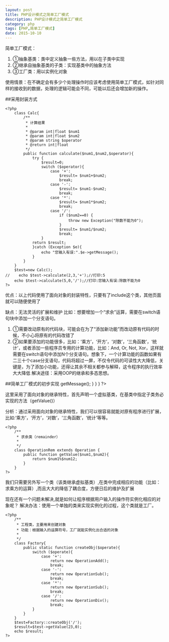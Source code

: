 ```yaml
---
layout: post
title: PHP设计模式之简单工厂模式
description: PHP设计模式之简单工厂模式
category: php
tags: [PHP,简单工厂模式]
date: 2015-10-10
---
```

简单工厂模式：

1. ①抽象基类：类中定义抽象一些方法，用以在子类中实现
2. ②继承自抽象基类的子类：实现基类中的抽象方法
3. ③工厂类：用以实例化对象

使用情景：在不确定会有多少个处理操作时应该考虑使用简单工厂模式，如针对同样的接收到的数据，处理的逻辑可能会不同，可能以后还会增加新的操作。 

##采用封装方式

    <?php
        class Calc{
            /**
             * 计算结果
             *
             * @param int|float $num1
             * @param int|float $num2
             * @param string $operator
             * @return int|float
             */
            public function calculate($num1,$num2,$operator){
                try {
                    $result=0;
                    switch ($operator){
                        case '+':
                            $result= $num1+$num2;
                            break;
                        case '-':
                            $result= $num1-$num2;
                            break;
                        case '*':
                            $result= $num1*$num2;
                            break;
                        case '/':
                            if ($num2==0) {
                                throw new Exception("除数不能为0");
                            }
                            $result= $num1/$num2;
                            break;
                    }
                return $result;
                }catch (Exception $e){
                    echo "您输入有误:".$e->getMessage();
                }
            }
        }
        $test=new Calc();
    //    echo $test->calculate(2,3,'+');//打印:5
        echo $test->calculate(5,0,'/');//打印:您输入有误:除数不能为0
    ?>

优点：以上代码使用了面向对象的封装特性，只要有了include这个类，其他页面就可以随便使用了

缺点：无法灵活的扩展和维护
比如：想要增加一个“求余”运算，需要在switch语句块中添加一个分支语句。

1. ①需要改动原有的代码块，可能会在为了“添加新功能”而改动原有代码的时候，不小心将原有的代码改错了
2. ②如果要添加的功能很多，比如：‘乘方’，‘开方’，‘对数’，‘三角函数’，‘统计’，或者添加一些程序员专用的计算功能，比如：And, Or, Not, Xor，这样就需要在switch语句中添加N个分支语句。想象下，一个计算功能的函数如果有二三十个case分支语句，代码将超过一屏，不仅令代码的可读性大大降低，关键是，为了添加小功能，还得让其余不相关都参与解释，这令程序的执行效率大大降低
解决途径：采用OOP的继承和多态思想。

##简单工厂模式的初步实现
    <?php
     /**
      * 操作类
      * 因为包含有抽象方法，所以类必须声明为抽象类
      */
     abstract class Operation{
         //抽象方法不能包含函数体
         abstract public function getValue($num1,$num2);//强烈要求子类必须实现该功能函数
     }
     /**
      * 加法类
      */
     class OperationAdd extends Operation {
         public function getValue($num1,$num2){
             return $num1+$num2;
         }
     }
     /**
      * 减法类
      */
     class OperationSub extends Operation {
         public function getValue($num1,$num2){
             return $num1-$num2;
         }
     }
     /**
      * 乘法类
      */
     class OperationMul extends Operation {
         public function getValue($num1,$num2){
             return $num1*$num2;
         }
     }
     /**
      * 除法类
      */
     class OperationDiv extends Operation {
         public function getValue($num1,$num2){
             try {
                 if ($num2==0){
                     throw new Exception("除数不能为0");
                 }else {
                     return $num1/$num2;
                 }
             }catch (Exception $e){
                 echo "错误信息：".$e->getMessage();
             }
         }
     }
    ?>

这里采用了面向对象的继承特性，首先声明一个虚拟基类，在基类中指定子类务必实现的方法（getValue()）

分析：通过采用面向对象的继承特性，我们可以很容易就能对原有程序进行扩展，比如:‘乘方’，‘开方’，‘对数’，‘三角函数’，‘统计’等等。

    <?php
        /**
         * 求余类（remainder）
         *
         */
        class OperationRem extends Operation {
            public function getValue($num1,$num2){
                return $num1%$num12;
            }
        }
    ?>

我们只需要另外写一个类（该类继承虚拟基类）,在类中完成相应的功能（比如：求乘方的运算）,而且大大的降低了耦合度，方便日后的维护及扩展

现在还有一个问题未解决,就是如何让程序根据用户输入的操作符实例化相应的对象呢？ 
解决办法：使用一个单独的类来实现实例化的过程，这个类就是工厂。 

    <?php
        /**
         * 工程类，主要用来创建对象
         * 功能：根据输入的运算符号，工厂就能实例化出合适的对象
         *
         */
        class Factory{
            public static function createObj($operate){
                switch ($operate){
                    case '+':
                        return new OperationAdd();
                        break;
                    case '-':
                        return new OperationSub();
                        break;
                    case '*':
                        return new OperationSub();
                        break;
                    case '/':
                        return new OperationDiv();
                        break;
                }
            }
        }
        $test=Factory::createObj('/');
        $result=$test->getValue(23,0);
        echo $result;
    ?>